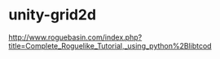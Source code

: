 unity-grid2d
============

http://www.roguebasin.com/index.php?title=Complete_Roguelike_Tutorial,_using_python%2Blibtcod
